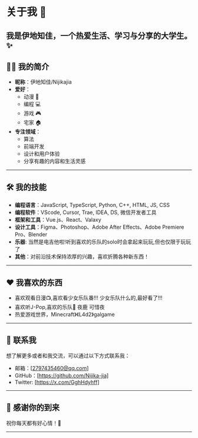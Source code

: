 # 关于我 🌟
我是伊地知佳，一个热爱生活、学习与分享的大学生。✨
---

## 👩‍💻 我的简介

- **昵称**：伊地知佳/Nijikajia
- **爱好**：  
  - 动漫 🎥  
  - 编程 💻  
  - 游戏 🎮  
  - 宅家 🏠  
- **专注领域**：  
  - 算法
  - 前端开发  
  - 设计和用户体验
  - 分享有趣的内容和生活灵感  
---

## 🛠️ 我的技能

- **编程语言**：JavaScript, TypeScript, Python, C++, HTML, JS, CSS
- **编程软件**：VScode, Cursor, Trae, IDEA, DS, 微信开发者工具
- **框架和工具**：Vue.js、React、Valaxy  
- **设计工具**：Figma、Photoshop、Adobe After Effects、Adobe Premiere Pro、Blender
- **乐器**: 当然是电吉他啦!听到喜欢的乐队的solo时会拿起来玩玩,但也仅限于玩玩了
- **其他**：对前沿技术保持浓厚的兴趣，喜欢折腾各种新东西！
---

## ❤️ 我喜欢的东西

- 喜欢观看日漫📺,喜欢看少女乐队番!!! 少女乐队什么的,最好看了!!!
- 喜欢听J-Pop,喜欢的乐队🎸 夜鹿 可惜夜
- 热爱游戏世界，Minecraft》《L4d2》galgame
---

## 📩 联系我

想了解更多或者和我交流，可以通过以下方式联系我：

- 邮箱：[2797435460@qq.com]  
- GitHub：[https://github.com/Nijika-jia]
- Twitter: [https://x.com/GghHdyhff]  

---

## 🎉 感谢你的到来

祝你每天都有好心情！🌟  

---
